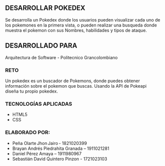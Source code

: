 ## DESARROLLAR POKEDEX

Se desarrolla un Pokedex donde los usuarios pueden visualizar cada uno de los pokemones en la primera vista, o pueden realizar una busqueda donde muestra el pokemon con sus Nombres, habilidades y tipos de ataque.

## DESARROLLADO PARA
 Arquitectura de Software -
 Politecnico Grancolombiano

### RETO

Un pokedex es un buscador de Pokemons, donde puedes obtener información sobre el pokemon que buscas. Usando la API de Pokeapi diseña tu propio pokedex. 

### TECNOLOGÍAS APLICADAS

- HTML5
- CSS

### ELABORADO POR:
- Peña Olarte Jhon Jairo - 1821020399  
- Brayan Andrés Piedrahita Granada – 1911021281 
- Daniel Pérez Amaya – 1911980967 
- Sebastián David Quintero Pinzon - 1721023103 
